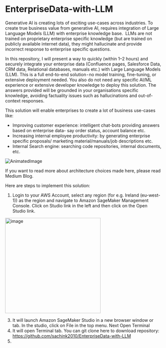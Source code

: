 # EnterpriseData-with-LLM
Generative AI is creating lots of exciting use-cases across industries. To create true business value from generative AI, requires integration of Large Language Models (LLM) with enterprise knowledge base. 
LLMs are not trained on proprietary enterprise specific knowledge (but are trained on publicly available internet data), they might hallucinate and provide incorrect response to enterprise specific questions.

In this repository, I will present a way to quickly (within 1–2 hours) and securely integrate your enterprise data (Confluence pages, Salesforce Data, CRM data, Relational databases, manuals etc.) with Large Language Models (LLM). This is a full end-to-end solution - no model training, fine-tuning, or extensive deployment needed. You also do not need any specific AI/ML experience or extensive developer knowledge to deploy this solution. The answers provided will be grounded in your organisations specific knowledge, avoiding factuality issues such as hallucinations and out-of-context responses.

This solution will enable enterprises to create a lot of business use-cases like:
- Improving customer experience: intelligent chat-bots providing answers based on enterprise data- say order status, account balance etc.
- Increasing internal employee productivity: by generating enterprise specific proposals/ marketing material/manuals/job descriptions etc.
- Internal Search engine: searching code repositories, internal documents, etc.
  
![AnimatedImage](https://github.com/sachink2010/EnterpriseData-with-LLM/assets/4855287/e6e83c11-478c-404c-8a86-4cdf0d11087e)

If you want to read more about architecture choices made here, please read Medium Blog. 

Here are steps to implement this solution:



1.	Login to your AWS Account, select any region (for e.g. Ireland (eu-west-1)) as the region and navigate to Amazon SageMaker Management Console. Click on Studio link in the left and then click on the Open Studio link.
   <img width="308" alt="image" src="https://github.com/sachink2010/EnterpriseData-with-LLM/assets/4855287/77e94527-038b-4bb4-bdc0-eb769715335f">

3.	It will launch Amazon SageMaker Studio in a new browser window or tab. In the studio, click on File in the top menu. Next Open Terminal
4. 	It will open Terminal tab. You can git clone here to download repository: https://github.com/sachink2010/EnterpriseData-with-LLM
5. 	


